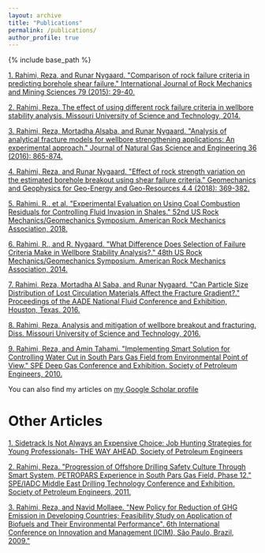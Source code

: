 ```yaml
---
layout: archive
title: "Publications"
permalink: /publications/
author_profile: true
---
```

{% include base_path %}

[1. Rahimi, Reza, and Runar Nygaard. "Comparison of rock failure criteria in predicting borehole shear failure." International Journal of Rock Mechanics and Mining Sciences 79 (2015): 29-40.](http://www.sciencedirect.com/science/article/pii/S136516091530006X)

[2. Rahimi, Reza. The effect of using different rock failure criteria in wellbore stability analysis. Missouri University of Science and Technology, 2014.](https://search.proquest.com/openview/e93c7188111a0e4febd530ba70731716/1?pq-origsite=gscholar&cbl=18750&diss=y)

[3. Rahimi, Reza, Mortadha Alsaba, and Runar Nygaard. "Analysis of analytical fracture models for wellbore strengthening applications: An experimental approach." Journal of Natural Gas Science and Engineering 36 (2016): 865-874.](http://www.sciencedirect.com/science/article/pii/S1875510016308241)

[4. Rahimi, Reza, and Runar Nygaard. "Effect of rock strength variation on the estimated borehole breakout using shear failure criteria." Geomechanics and Geophysics for Geo-Energy and Geo-Resources 4.4 (2018): 369-382.](https://link.springer.com/article/10.1007/s40948-018-0093-7)

[5. Rahimi, R., et al. "Experimental Evaluation on Using Coal Combustion Residuals for Controlling Fluid Invasion in Shales." 52nd US Rock Mechanics/Geomechanics Symposium. American Rock Mechanics Association, 2018.](https://www.onepetro.org/conference-paper/ARMA-2018-134)

[6. Rahimi, R., and R. Nygaard. "What Difference Does Selection of Failure Criteria Make in Wellbore Stability Analysis?." 48th US Rock Mechanics/Geomechanics Symposium. American Rock Mechanics Association, 2014.](https://www.onepetro.org/conference-paper/ARMA-2014-7146)

[7. Rahimi, Reza, Mortadha Al Saba, and Runar Nygaard. "Can Particle Size Distribution of Lost Circulation Materials Affect the Fracture Gradient?." Proceedings of the AADE National Fluid Conference and Exhibition, Houston, Texas. 2016.](https://www.researchgate.net/profile/Mortadha_Alsaba/publication/301684389_Can_Particle_Size_Distribution_of_Lost_Circulation_Materials_Affect_the_Fracture_Gradient/links/5721ec3408ae80636185d791/Can-Particle-Size-Distribution-of-Lost-Circulation-Materials-Affect-the-Fracture-Gradient.pdf) 

[8. Rahimi, Reza. Analysis and mitigation of wellbore breakout and fracturing. Diss. Missouri University of Science and Technology, 2016.](https://search.proquest.com/openview/e7b29cdf07355bce7b8c64ca2aad3fe9/1?pq-origsite=gscholar&cbl=18750&diss=y) 

[9. Rahimi, Reza, and Amin Tahami. "Implementing Smart Solution for Controlling Water Cut in South Pars Gas Field from Environmental Point of View." SPE Deep Gas Conference and Exhibition. Society of Petroleum Engineers, 2010.](https://www.onepetro.org/conference-paper/SPE-130913-MS) 



You can also find my articles on [my Google Scholar profile](https://scholar.google.com/citations?user=1Ol5Y4wAAAAJ&hl=en&authuser=1)

Other Articles
======
[1. Sidetrack Is Not Always an Expensive Choice: Job Hunting Strategies for Young Professionals- THE WAY AHEAD, Society of Petroleum Engineers](https://www.spe.org/en/twa/twa-article-detail/?art=3142) 

[2. Rahimi, Reza. "Progression of Offshore Drilling Safety Culture Through Smart System, PETROPARS Experience in South Pars Gas Field, Phase 12." SPE/IADC Middle East Drilling Technology Conference and Exhibition. Society of Petroleum Engineers, 2011.](https://www.onepetro.org/conference-paper/SPE-148393-MS?sort=&start=0&q=reza+rahimi&from_year=&peer_reviewed=&published_between=&fromSearchResults=true&to_year=&rows=10#)

[3. Rahimi, Reza, and Navid Mollaee. "New Policy for Reduction of GHG Emission in Developing Countries; Feasibility Study on Application of Biofuels and Their Environmental Performance". 6th International Conference on Innovation and Management (ICIM), São Paulo, Brazil, 2009."](http://www.pucsp.br/icim2009/ingles/downloads/papers/TL_044.pdf) 













